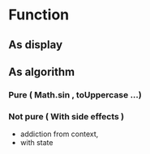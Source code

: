 # Function
## As display
## As algorithm
### Pure ( Math.sin , toUppercase ...)
### Not pure ( With side effects )
- addiction from context,
- with state

